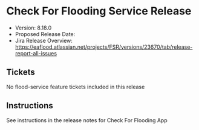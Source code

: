 # Check For Flooding Service Release

* Version: 8.18.0
* Proposed Release Date: 
* Jira Release Overview: https://eaflood.atlassian.net/projects/FSR/versions/23670/tab/release-report-all-issues

## Tickets


  No flood-service feature tickets included in this release


## Instructions

See instructions in the release notes for Check For Flooding App
